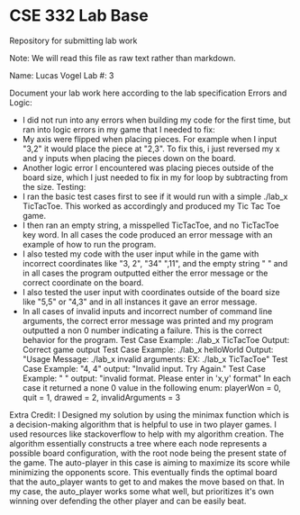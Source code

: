 # CSE 332 Lab Base
Repository for submitting lab work

Note: We will read this file as raw text rather than markdown.

Name: Lucas Vogel
Lab #: 3

Document your lab work here according to the lab specification
Errors and Logic:
- I did not run into any errors when building my code for the first time, but ran into logic errors in my game that I needed to fix:
- My axis were flipped when placing pieces. For example when I input "3,2" it would place the piece at "2,3". To fix this, i just reversed my x and y
inputs when placing the pieces down on the board.
- Another logic error I encountered was placing pieces outside of the board size, which I just needed to fix in my for loop by subtracting from the size.
Testing: 
- I ran the basic test cases first to see if it would run with a simple ./lab_x TicTacToe. This worked as accordingly and produced my Tic Tac Toe game.
- I then ran an empty string, a misspelled TicTacToe, and no TicTacToe key word. In all cases the code produced an error message with an example of how to run the program.
- I also tested my code with the user input while in the game with incorrect coordinates like "3, 2", "34" ",11", and the empty string " " and in all cases the program 
outputted either the error message or the correct coordinate on the board.
- I also tested the user input with coordinates outside of the board size like "5,5" or "4,3" and in all instances it gave an error message.
- In all cases of invalid inputs and incorrect number of command line arguments, the correct error message was printed and my program outputted a non 0 number indicating a failure. This is the correct behavior 
for the program.
Test Case Example: ./lab_x TicTacToe Output: Correct game output
Test Case Example: ./lab_x helloWorld Output: "Usage Message: ./lab_x invalid arguments: EX: ./lab_x TicTacToe"
Test Case Example: "4, 4" output: "Invalid input. Try Again."
Test Case Example: " " output: "invalid format. Please enter in 'x,y' format"
In each case it returned a none 0 value in the following enum:
  playerWon = 0,
  quit = 1,
  drawed = 2,
  invalidArguments = 3

Extra Credit:
I Designed my solution by using the minimax function which is a decision-making algorithm that is helpful to use in two player games.
I used resources like stackoverflow to help with my algorithm creation. The algorithm essentially constructs a tree where each node 
represents a possible board configuration, with the root node being the present state of the game. The auto-player in this case is aiming to
maximize its score while minimizing the opponents score. This eventually finds the optimal board that the auto_player wants to get to and makes 
the move based on that. In my case, the auto_player works some what well, but prioritizes it's own winning over defending the other player and 
can be easily beat. 
